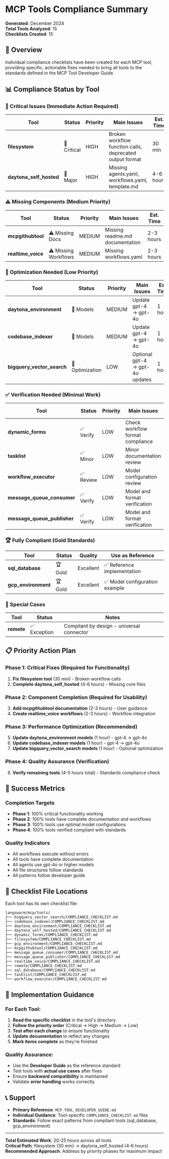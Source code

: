 # MCP Tools Compliance Summary

**Generated**: December 2024  
**Total Tools Analyzed**: 15  
**Checklists Created**: 15

## 🎯 Overview

Individual compliance checklists have been created for each MCP tool, providing specific, actionable fixes needed to bring all tools to the standards defined in the MCP Tool Developer Guide.

## 📊 Compliance Status by Tool

### 🚨 Critical Issues (Immediate Action Required)

| Tool | Status | Priority | Main Issues | Est. Time |
|------|--------|----------|-------------|-----------|
| **filesystem** | 🚨 Critical | HIGH | Broken workflow function calls, deprecated output format | 30 min |
| **daytona_self_hosted** | 🚨 Major | HIGH | Missing agents.yaml, workflows.yaml, template.md | 4-6 hours |

### ⚠️ Missing Components (Medium Priority)

| Tool | Status | Priority | Main Issues | Est. Time |
|------|--------|----------|-------------|-----------|
| **mcpgithubtool** | ⚠️ Missing Docs | MEDIUM | Missing readme.md documentation | 2-3 hours |
| **realtime_voice** | ⚠️ Missing Workflows | MEDIUM | Missing workflows.yaml | 2-3 hours |

### 🔧 Optimization Needed (Low Priority)

| Tool | Status | Priority | Main Issues | Est. Time |
|------|--------|----------|-------------|-----------|
| **daytona_environment** | 🔧 Models | MEDIUM | Update gpt-4 → gpt-4o | 1 hour |
| **codebase_indexer** | 🔧 Models | MEDIUM | Update gpt-4 → gpt-4o | 1 hour |
| **bigquery_vector_search** | 🔧 Optimization | LOW | Optional gpt-4 → gpt-4o updates | 1 hour |

### ✅ Verification Needed (Minimal Work)

| Tool | Status | Priority | Main Issues | Est. Time |
|------|--------|----------|-------------|-----------|
| **dynamic_forms** | ✅ Verify | LOW | Check workflow format compliance | 30 min |
| **tasklist** | ✅ Minor | LOW | Minor documentation review | 1 hour |
| **workflow_executor** | ✅ Review | LOW | Model configuration review | 1 hour |
| **message_queue_consumer** | ✅ Verify | LOW | Model and format verification | 1 hour |
| **message_queue_publisher** | ✅ Verify | LOW | Model and format verification | 1 hour |

### 🏆 Fully Compliant (Gold Standards)

| Tool | Status | Quality | Use as Reference |
|------|--------|---------|------------------|
| **sql_database** | 🏆 Gold | Excellent | ✅ Reference implementation |
| **gcp_environment** | 🏆 Gold | Excellent | ✅ Model configuration example |

### 🎯 Special Cases

| Tool | Status | Notes |
|------|--------|-------|
| **remote** | ✅ Exception | Compliant by design - universal connector |

## 📋 Priority Action Plan

### Phase 1: Critical Fixes (Required for Functionality)
1. **Fix filesystem tool** (30 min) - Broken workflow calls
2. **Complete daytona_self_hosted** (4-6 hours) - Missing core files

### Phase 2: Component Completion (Required for Usability)
3. **Add mcpgithubtool documentation** (2-3 hours) - User guidance
4. **Create realtime_voice workflows** (2-3 hours) - Workflow integration

### Phase 3: Performance Optimization (Recommended)
5. **Update daytona_environment models** (1 hour) - gpt-4 → gpt-4o
6. **Update codebase_indexer models** (1 hour) - gpt-4 → gpt-4o
7. **Update bigquery_vector_search models** (1 hour) - Optional optimization

### Phase 4: Quality Assurance (Verification)
8. **Verify remaining tools** (4-5 hours total) - Standards compliance check

## 🎯 Success Metrics

### Completion Targets
- **Phase 1**: 100% critical functionality working
- **Phase 2**: 100% tools have complete documentation and workflows
- **Phase 3**: 100% tools use optimal model configurations
- **Phase 4**: 100% tools verified compliant with standards

### Quality Indicators
- All workflows execute without errors
- All tools have complete documentation
- All agents use gpt-4o or higher models
- All file structures follow standards
- All patterns follow developer guide

## 📁 Checklist File Locations

Each tool has its own checklist file:

```
langswarm/mcp/tools/
├── bigquery_vector_search/COMPLIANCE_CHECKLIST.md
├── codebase_indexer/COMPLIANCE_CHECKLIST.md
├── daytona_environment/COMPLIANCE_CHECKLIST.md
├── daytona_self_hosted/COMPLIANCE_CHECKLIST.md
├── dynamic_forms/COMPLIANCE_CHECKLIST.md
├── filesystem/COMPLIANCE_CHECKLIST.md
├── gcp_environment/COMPLIANCE_CHECKLIST.md
├── mcpgithubtool/COMPLIANCE_CHECKLIST.md
├── message_queue_consumer/COMPLIANCE_CHECKLIST.md
├── message_queue_publisher/COMPLIANCE_CHECKLIST.md
├── realtime_voice/COMPLIANCE_CHECKLIST.md
├── remote/COMPLIANCE_CHECKLIST.md
├── sql_database/COMPLIANCE_CHECKLIST.md
├── tasklist/COMPLIANCE_CHECKLIST.md
└── workflow_executor/COMPLIANCE_CHECKLIST.md
```

## 🔧 Implementation Guidance

### For Each Tool:
1. **Read the specific checklist** in the tool's directory
2. **Follow the priority order** (Critical → High → Medium → Low)
3. **Test after each change** to ensure functionality
4. **Update documentation** to reflect any changes
5. **Mark items complete** as they're finished

### Quality Assurance:
- Use the **Developer Guide** as the reference standard
- Test tools with **actual use cases** after fixes
- Ensure **backward compatibility** is maintained
- Validate **error handling** works correctly

## 📞 Support

- **Primary Reference**: `MCP_TOOL_DEVELOPER_GUIDE.md`
- **Individual Guidance**: Tool-specific `COMPLIANCE_CHECKLIST.md` files
- **Standards**: Follow exact patterns from compliant tools (sql_database, gcp_environment)

---

**Total Estimated Work**: 20-25 hours across all tools  
**Critical Path**: filesystem (30 min) → daytona_self_hosted (4-6 hours)  
**Recommended Approach**: Address by priority phases for maximum impact

